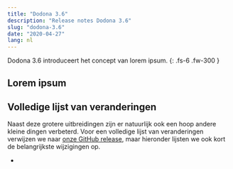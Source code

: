 ```yaml
---
title: "Dodona 3.6"
description: "Release notes Dodona 3.6"
slug: "dodona-3.6"
date: "2020-04-27"
lang: nl
---
```


Dodona 3.6 introduceert het concept van lorem ipsum.
{: .fs-6 .fw-300 }

## Lorem ipsum


## Volledige lijst van veranderingen

Naast deze grotere uitbreidingen zijn er natuurlijk ook een hoop andere kleine dingen verbeterd. Voor een volledige lijst van veranderingen verwijzen we naar [onze GitHub release](https://github.com/dodona-edu/dodona/releases/tag/3.6), maar hieronder lijsten we ook kort de belangrijkste wijzigingen op.

* 